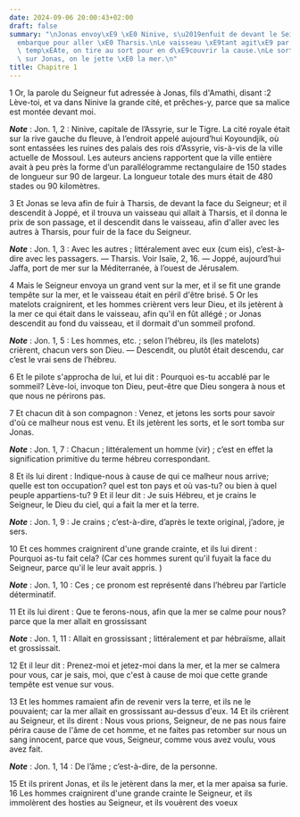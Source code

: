 ```yaml
---
date: 2024-09-06 20:00:43+02:00
draft: false
summary: "\nJonas envoy\xE9 \xE0 Ninive, s\u2019enfuit de devant le Seigneur, et s\u2019\
  embarque pour aller \xE0 Tharsis.\nLe vaisseau \xE9tant agit\xE9 par une violente\
  \ temp\xEAte, on tire au sort pour en d\xE9couvrir la cause.\nLe sort \xE9tant tomb\xE9\
  \ sur Jonas, on le jette \xE0 la mer.\n"
title: Chapitre 1
---
```





1 Or, la parole du Seigneur fut adressée à Jonas, fils d'Amathi, disant :2 Lève-toi, et va dans Ninive la grande cité, et prêches-y, parce que sa malice est montée devant moi.

***Note*** :  Jon. 1, 2 : Ninive, capitale de l’Assyrie, sur le Tigre. La cité royale était sur la rive gauche du fleuve, à l’endroit appelé aujourd’hui Koyoundjik, où sont entassées les ruines des palais des rois d’Assyrie, vis-à-vis de la ville actuelle de Mossoul. Les auteurs anciens rapportent que la ville entière avait à peu près la forme d’un parallélogramme rectangulaire de 150 stades de longueur sur 90 de largeur. La longueur totale des murs était de 480 stades ou 90 kilomètres.


3 Et Jonas se leva afin de fuir à Tharsis, de devant la face du Seigneur; et il descendit à Joppé, et il trouva un vaisseau qui allait à Tharsis, et il donna le prix de son passage, et il descendit dans le vaisseau, afin d'aller avec les autres à Tharsis, pour fuir de la face du Seigneur.

***Note*** :  Jon. 1, 3 : Avec les autres ; littéralement avec eux (cum eis), c’est-à-dire avec les passagers. ― Tharsis. Voir Isaïe, 2, 16. ― Joppé, aujourd’hui Jaffa, port de mer sur la Méditerranée, à l’ouest de Jérusalem.


4 Mais le Seigneur envoya un grand vent sur la mer, et il se fit une grande tempête sur la mer, et le vaisseau était en péril d'être brisé. 5 Or les matelots craignirent, et les hommes crièrent vers leur Dieu, et ils jetèrent à la mer ce qui était dans le vaisseau, afin qu'il en fût allégé ; or Jonas descendit au fond du vaisseau, et il dormait d'un sommeil profond.

***Note*** :  Jon. 1, 5 : Les hommes, etc. ; selon l’hébreu, ils (les matelots) crièrent, chacun vers son Dieu. ― Descendit, ou plutôt était descendu, car c’est le vrai sens de l’hébreu.

6 Et le pilote s'approcha de lui, et lui dit : Pourquoi es-tu accablé par le sommeil? Lève-loi, invoque ton Dieu, peut-être que Dieu songera à nous et que nous ne périrons pas.


7 Et chacun dit à son compagnon : Venez, et jetons les sorts pour savoir d'où ce malheur nous est venu. Et ils jetèrent les sorts, et le sort tomba sur Jonas.

***Note*** :  Jon. 1, 7 : Chacun ; littéralement un homme (vir) ; c’est en effet la signification primitive du terme hébreu correspondant.


8 Et ils lui dirent : Indique-nous à cause de qui ce malheur nous arrive; quelle est ton occupation? quel est ton pays et où vas-tu? ou bien à quel peuple appartiens-tu? 9 Et il leur dit : Je suis Hébreu, et je crains le Seigneur, le Dieu du ciel, qui a fait la mer et la terre.

***Note*** :  Jon. 1, 9 : Je crains ; c’est-à-dire, d’après le texte original, j’adore, je sers.

10 Et ces hommes craignirent d'une grande crainte, et ils lui dirent : Pourquoi as-tu fait cela? (Car ces hommes surent qu'il fuyait la face du Seigneur, parce qu'il le leur avait appris. )

***Note*** :  Jon. 1, 10 : Ces ; ce pronom est représenté dans l’hébreu par l’article déterminatif.

11 Et ils lui dirent : Que te ferons-nous, afin que la mer se calme pour nous? parce que la mer allait en grossissant

***Note*** :  Jon. 1, 11 : Allait en grossissant ; littéralement et par hébraïsme, allait et grossissait.

12 Et il leur dit : Prenez-moi et jetez-moi dans la mer, et la mer se calmera pour vous, car je sais, moi, que c'est à cause de moi que cette grande tempête est venue sur vous.


13 Et les hommes ramaient afin de revenir vers la terre, et ils ne le pouvaient; car la mer allait en grossissant au-dessus d'eux. 14 Et ils crièrent au Seigneur, et ils dirent : Nous vous prions, Seigneur, de ne pas nous faire périra cause de l'âme de cet homme, et ne faites pas retomber sur nous un sang innocent, parce que vous, Seigneur, comme vous avez voulu, vous avez fait.

***Note*** :  Jon. 1, 14 : De l’âme ; c’est-à-dire, de la personne.

15 Et ils prirent Jonas, et ils le jetèrent dans la mer, et la mer apaisa sa furie. 16 Les hommes craignirent d'une grande crainte le Seigneur, et ils immolèrent des hosties au Seigneur, et ils vouèrent des voeux

